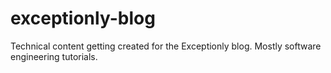 # exceptionly-blog
Technical content getting created for the Exceptionly blog. Mostly software engineering tutorials.
